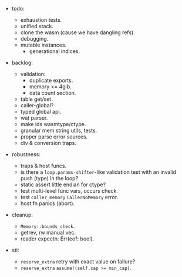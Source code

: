 
- todo:
    - exhaustion tests.
    - unified stack.
    - clone the wasm (cause we have dangling refs).
    - debugging.
    - mutable instances.
        - generational indices.


- backlog:
    - validation:
        - duplicate exports.
        - memory <= 4gib.
        - data count section.
    - table get/set.
    - caller-global?
    - typed global api.
    - wat parser.
    - make ids wasmtype/ctype.
    - granular mem string utils, tests.
    - proper parse error sources.
    - div & conversion traps.

- robustness:
    - traps & host funcs.
    - is there a `loop.params-shifter`-like validation test with an invalid push (type) in the loop?
    - static assert little endian for ctype?
    - test multi-level func vars, occurs check.
    - test `caller_memory` `CallerNoMemory` error.
    - host fn panics (abort).

- cleanup:
    - `Memory::bounds_check`.
    - getrev, rw manual vec.
    - reader expectn: Err(eof: bool).

- sti:
    - `reserve_extra` retry with exact value on failure?
    - `reserve_extra` `assume!(self.cap >= min_cap)`.


